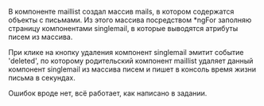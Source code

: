 В компоненте maillist создал массив mails, в котором содержатся объекты с письмами.
Из этого массива посредством *ngFor заполняю страницу компонентами singlemail, 
в которые выводятся атрибуты писем из массива.

При клике на кнопку удаления компонент singlemail эмитит событие 'deleted',
по которому родительский компонент maillist удаляет данный компонент singlemail
из массива писем и пишет в консоль время жизни письма в секундах.

Ошибок вроде нет, всё работает, как написано в задании.

